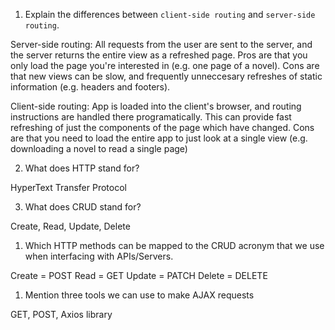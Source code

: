 1.  Explain the differences between `client-side routing` and `server-side routing`.

Server-side routing: All requests from the user are sent to the server, and the server returns the entire view as a refreshed page. Pros are that you only load the page you're interested in (e.g. one page of a novel). Cons are that new views can be slow, and frequently unneccesary refreshes of static information (e.g. headers and footers).

Client-side routing: App is loaded into the client's browser, and routing instructions are handled there programatically. This can provide fast refreshing of just the components of the page which have changed. Cons are that you need to load the entire app to just look at a single view (e.g. downloading a novel to read a single page)

2.  What does HTTP stand for?

HyperText Transfer Protocol

3.  What does CRUD stand for?

Create, Read, Update, Delete

1.  Which HTTP methods can be mapped to the CRUD acronym that we use when interfacing with APIs/Servers.

Create = POST
Read = GET
Update = PATCH
Delete = DELETE

1.  Mention three tools we can use to make AJAX requests

GET, POST, Axios library
